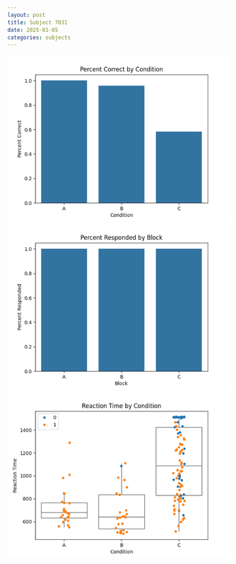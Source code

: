 ```yaml
---
layout: post
title: Subject 7031
date: 2025-01-05
categories: subjects
---
```


![](data/7031/run-18/7031_ATS_percent_correct.png)
![](data/7031/run-18/7031_ATS_percent_responded.png)
![](data/7031/run-18/7031_ATS_rt.png)
